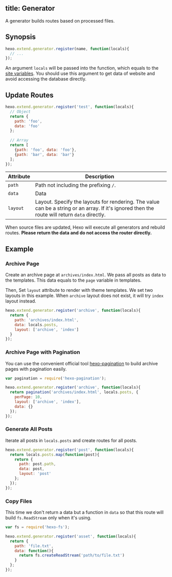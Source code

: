title: Generator
---
A generator builds routes based on processed files.

## Synopsis

``` js
hexo.extend.generator.register(name, function(locals){
  // ...
});
```

An argument `locals` will be passed into the function, which equals to the [site variables](variables.html#Site_Variables). You should use this argument to get data of website and avoid accessing the database directly.

## Update Routes

``` js
hexo.extend.generator.register('test', function(locals){
  // Object
  return {
    path: 'foo',
    data: 'foo'
  };
  
  // Array
  return [
    {path: 'foo', data: 'foo'},
    {path: 'bar', data: 'bar'}
  ];
});
```

Attribute | Description
--- | ---
`path` | Path not including the prefixing `/`.
`data` | Data
`layout` | Layout. Specify the layouts for rendering. The value can be a string or an array. If it's ignored then the route will return `data` directly.

When source files are updated, Hexo will execute all generators and rebuild routes. **Please return the data and do not access the router directly.**

## Example

### Archive Page

Create an archive page at `archives/index.html`. We pass all posts as data to the templates. This data equals to the `page` variable in templates.

Then, Set `layout` attribute to render with theme templates.  We set two layouts in this example. When `archive` layout does not exist, it will try `index` layout instead.

``` js
hexo.extend.generator.register('archive', function(locals){
  return {
    path: 'archives/index.html',
    data: locals.posts,
    layout: ['archive', 'index']
  }
});
```

### Archive Page with Pagination

You can use the convenient official tool [hexo-pagination] to build archive pages with pagination easily.

``` js
var pagination = require('hexo-pagination');

hexo.extend.generator.register('archive', function(locals){
  return pagination('archives/index.html', locals.posts, {
    perPage: 10,
    layout: ['archive', 'index'],
    data: {}
  });
});
```

### Generate All Posts

Iterate all posts in `locals.posts` and create routes for all posts.

``` js
hexo.extend.generator.register('post', function(locals){
  return locals.posts.map(function(post){
    return {
      path: post.path,
      data: post,
      layout: 'post'
    };
  });
});
```

### Copy Files

This time we don't return a data but a function in `data` so that this route will build `fs.ReadStream` only when it's using.

``` js
var fs = require('hexo-fs');

hexo.extend.generator.register('asset', function(locals){
  return {
    path: 'file.txt',
    data: function(){
      return fs.createReadStream('path/to/file.txt')
    }
  };
});
```

[hexo-pagination]: https://github.com/hexojs/hexo-pagination